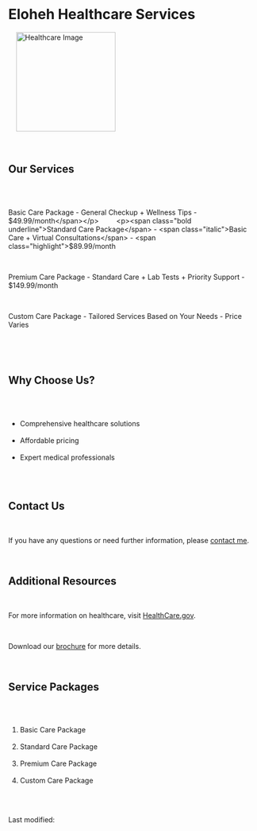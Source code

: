<html lang="en">
<head>
    <meta charset="UTF-8">
    <meta name="viewport" content="width=device-width, initial-scale=1.0">
    <title>Eloheh Healthcare Services</title>
    <style>
        body {
            font-family: Arial, sans-serif;
            background-color: #BD9A7A;
            line-height: 1.6;
        }
        h1 {
            color: #f9e79f;
        }
        h2 {
            color: #f7dc6f;
        }
        .bold {
            font-weight: bold;
        }
        .italic {
            font-style: italic;
        }
        .underline {
            text-decoration: underline;
        }
        .highlight {
            color: #f1948a;
        }
        .contact {
            color: #aed6f1;
        Courier, monospace;
            font-size: 1.1em;
        }
        .last-modified {
            font-size: 0.9em;
            color: #d5d8dc;
        }
    </style>
</head>
<body>
    <h1>Eloheh Healthcare Services</h1>

    <img src="https://drive.google.com/thumbnail?id=1-e4vj9zWNe5zxD9D4i75zwqh9oJNJRp_" alt="Healthcare Image" width="200">

    <h2>Our Services</h2>
    <div class="services">
        <p><span class="bold underline">Basic Care Package</span> - <span class="italic">General Checkup + Wellness Tips</span> - <span class="highlight">$49.99/month</span></p>
        <p><span class="bold underline">Standard Care Package</span> - <span class="italic">Basic Care + Virtual Consultations</span> - <span class="highlight">$89.99/month</span></p>
        <p><span class="bold underline">Premium Care Package</span> - <span class="italic">Standard Care + Lab Tests + Priority Support</span> - <span class="highlight">$149.99/month</span></p>
        <p><span class="bold underline">Custom Care Package</span> - <span class="italic">Tailored Services Based on Your Needs</span> - <span class="highlight">Price Varies</span></p>
    </div>

    <h2>Why Choose Us?</h2>
    <ul>
        <li>Comprehensive healthcare solutions</li>
        <li>Affordable pricing</li>
        <li>Expert medical professionals</li>
    </ul>

    <h2>Contact Us</h2>
    <p>If you have any questions or need further information, please <a href="mailto:hlumpcik@purdue.edu" class="contact">contact me</a>.</p>

    <h2>Additional Resources</h2>
    <p>For more information on healthcare, visit <a href="https://www.healthcare.gov" target="_blank">HealthCare.gov</a>.</p>
    <p>Download our <a href="https://drive.google.com/uc?export=download&id=18gWGULhJHKvTcSH-5GL_KnKt3mocrGZT" download>brochure</a> for more details.</p>

    <h2>Service Packages</h2>
    <ol>
        <li>Basic Care Package</li>
        <li>Standard Care Package</li>
        <li>Premium Care Package</li>
        <li>Custom Care Package</li>
    </ol>

    <p class="last-modified">Last modified: <span id="lastModified"></span></p>

    <script>
        document.getElementById('lastModified').textContent = document.lastModified;
    </script>
</body>
</html>
